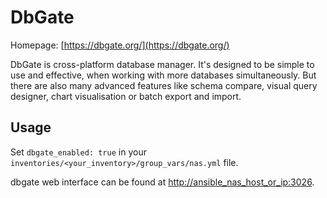 # DbGate

Homepage: [https://dbgate.org/](https://dbgate.org/)

DbGate is cross-platform database manager. It's designed to be simple to use and effective, when working with more databases simultaneously. But there are also many advanced features like schema compare, visual query designer, chart visualisation or batch export and import.

## Usage

Set `dbgate_enabled: true` in your `inventories/<your_inventory>/group_vars/nas.yml` file.

dbgate web interface can be found at [http://ansible_nas_host_or_ip:3026](http://ansible_nas_host_or_ip:3026).
